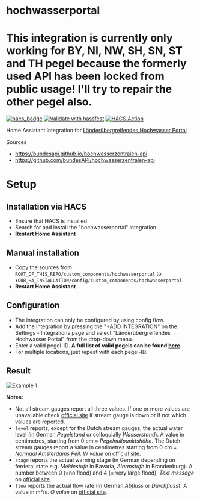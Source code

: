 # hochwasserportal

# This integration is currently only working for BY, NI, NW, SH, SN, ST and TH pegel because the formerly used API has been locked from public usage! I'll try to repair the other pegel also.

[![hacs_badge](https://img.shields.io/badge/HACS-Default-41BDF5.svg)](https://github.com/hacs/integration)
[![Validate with hassfest](https://github.com/stephan192/hochwasserportal/actions/workflows/hassfest.yml/badge.svg)](https://github.com/stephan192/hochwasserportal/actions/workflows/hassfest.yml)
[![HACS Action](https://github.com/stephan192/hochwasserportal/actions/workflows/hacs.yml/badge.svg)](https://github.com/stephan192/hochwasserportal/actions/workflows/hacs.yml)

Home Assistant integration for [Länderübergreifendes Hochwasser Portal](https://www.hochwasserzentralen.de)

Sources
* https://bundesapi.github.io/hochwasserzentralen-api
* https://github.com/bundesAPI/hochwasserzentralen-api

# Setup

## Installation via HACS
* Ensure that HACS is installed
* Search for and install the "hochwasserportal" integration
* **Restart Home Assistant**

## Manual installation
* Copy the sources from `ROOT_OF_THIS_REPO/custom_components/hochwasserportal` to `YOUR_HA_INSTALLATION/config/custom_components/hochwasserportal`
* **Restart Home Assistant**

## Configuration
* The integration can only be configured by using config flow.
* Add the integration by pressing the "+ADD INTEGRATION" on the Settings - Integrations page and select "Länderübergreifendes Hochwasser Portal" from the drop-down menu.
* Enter a valid pegel-ID. **A full list of valid pegels can be found [here](https://github.com/stephan192/hochwasserportal/blob/main/pegel.md).**
* For multiple locations, just repeat with each pegel-ID.

## Result
![Example 1](https://github.com/stephan192/hochwasserportal/blob/main/example.png)

**Notes:**  
* Not all stream gauges report all three values. If one or more values are unavailable check [official site](https://www.hochwasserzentralen.de) if stream gauge is down or if not which values are reported.
* `level` reports, except for the Dutch stream gauges, the actual water level (in German *Pegelstand* or colloquially *Wasserstand*). A value in centimetres, starting from 0 cm = *Pegelnullpunktshöhe*. The Dutch stream gauges report a value in centimetres starting from 0 cm = [*Normaal Amsterdams Peil*](https://de.wikipedia.org/wiki/Amsterdamer_Pegel). *W value* on [official site](https://www.hochwasserzentralen.de).
* `stage` reports the actual warning stage (in German depending on ferderal state e.g. *Meldestufe* in Bavaria, *Alarmstufe* in Brandenburg). A number between 0 (=no flood) and 4 (= very large flood). *Text message* on [official site](https://www.hochwasserzentralen.de).
* `flow` reports the actual flow rate (in German *Abfluss* or *Durchfluss*). A value in m³/s. *Q value* on [official site](https://www.hochwasserzentralen.de).
